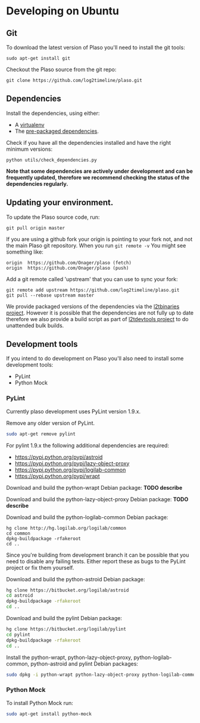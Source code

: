 # Developing on Ubuntu

## Git
To download the latest version of Plaso you'll need to install the git tools:
```
sudo apt-get install git
```

Checkout the Plaso source from the git repo:
```
git clone https://github.com/log2timeline/plaso.git
```

## Dependencies

Install the dependencies, using either:
* A [virtualenv](Developing-Virtualenv.html#Fedora%20Core)
* The [pre-packaged dependencies](Dependencies.html#Fedora%20Core).

Check if you have all the dependencies installed and have the right minimum 
versions:
```
python utils/check_dependencies.py
```

**Note that some dependencies are actively under development and can be 
frequently updated, therefore we recommend checking the status of the
 dependencies regularly.**

## Updating your environment.

To update the Plaso source code, run:
```
git pull origin master
```

If you are using a github fork your origin is pointing to your fork not, and not the main Plaso git repository. When you run `git remote -v` You might see something like:
```
origin	https://github.com/Onager/plaso (fetch)
origin	https://github.com/Onager/plaso (push)
```

Add a git remote called 'upstream' that you can use to sync your fork:
```
git remote add upstream https://github.com/log2timeline/plaso.git
git pull --rebase upstream master
```

We provide packaged versions of the dependencies via the [l2tbinaries project](https://github.com/log2timeline/l2tbinaries/blob/master/README.md). However it is possible that the dependencies are not fully up to date therefore we also provide a build script as part of [l2tdevtools project](https://github.com/log2timeline/l2tdevtools) to do unattended bulk builds.

## Development tools
If you intend to do development on Plaso you'll also need to install some development tools:

* PyLint
* Python Mock

### PyLint
Currently plaso development uses PyLint version 1.9.x. 

Remove any older version of PyLint.
```bash
sudo apt-get remove pylint
```

For pylint 1.9.x the following additional dependencies are required:
* https://pypi.python.org/pypi/astroid
* https://pypi.python.org/pypi/lazy-object-proxy
* https://pypi.python.org/pypi/logilab-common
* https://pypi.python.org/pypi/wrapt

Download and build the python-wrapt Debian package:
**TODO describe**

Download and build the python-lazy-object-proxy Debian package:
**TODO describe**

Download and build the python-logilab-common Debian package:
```
hg clone http://hg.logilab.org/logilab/common
cd common
dpkg-buildpackage -rfakeroot
cd ..
```

Since you're building from development branch it can be possible that you need 
to disable any failing tests.
Either report these as bugs to the PyLint project or fix them yourself.

Download and build the python-astroid Debian package:
```bash
hg clone https://bitbucket.org/logilab/astroid
cd astroid
dpkg-buildpackage -rfakeroot
cd ..
```

Download and build the pylint Debian package:
```bash
hg clone https://bitbucket.org/logilab/pylint
cd pylint
dpkg-buildpackage -rfakeroot
cd ..
```

Install the python-wrapt, python-lazy-object-proxy, python-logilab-common, python-astroid and pylint Debian packages:
```bash
sudo dpkg -i python-wrapt python-lazy-object-proxy python-logilab-common_0.60.0-1_all.deb python-astroid_1.0.1-1_all.deb pylint_1.6.5-1_all.deb
```

### Python Mock
To install Python Mock run:
```bash
sudo apt-get install python-mock
```
